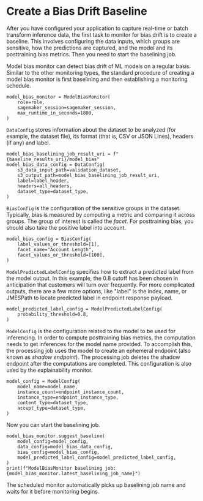 # Create a Bias Drift Baseline<a name="clarify-model-monitor-bias-drift-baseline"></a>

After you have configured your application to capture real\-time or batch transform inference data, the first task to monitor for bias drift is to create a baseline\. This involves configuring the data inputs, which groups are sensitive, how the predictions are captured, and the model and its posttraining bias metrics\. Then you need to start the baselining job\.

Model bias monitor can detect bias drift of ML models on a regular basis\. Similar to the other monitoring types, the standard procedure of creating a model bias monitor is first baselining and then establishing a monitoring schedule\.

```
model_bias_monitor = ModelBiasMonitor(
    role=role,
    sagemaker_session=sagemaker_session,
    max_runtime_in_seconds=1800,
)
```

`DataConfig` stores information about the dataset to be analyzed \(for example, the dataset file\), its format \(that is, CSV or JSON Lines\), headers \(if any\) and label\.

```
model_bias_baselining_job_result_uri = f"{baseline_results_uri}/model_bias"
model_bias_data_config = DataConfig(
    s3_data_input_path=validation_dataset,
    s3_output_path=model_bias_baselining_job_result_uri,
    label=label_header,
    headers=all_headers,
    dataset_type=dataset_type,
)
```

`BiasConfig` is the configuration of the sensitive groups in the dataset\. Typically, bias is measured by computing a metric and comparing it across groups\. The group of interest is called the *facet*\. For posttraining bias, you should also take the positive label into account\.

```
model_bias_config = BiasConfig(
    label_values_or_threshold=[1],
    facet_name="Account Length",
    facet_values_or_threshold=[100],
)
```

`ModelPredictedLabelConfig` specifies how to extract a predicted label from the model output\. In this example, the 0\.8 cutoff has been chosen in anticipation that customers will turn over frequently\. For more complicated outputs, there are a few more options, like "label" is the index, name, or JMESPath to locate predicted label in endpoint response payload\.

```
model_predicted_label_config = ModelPredictedLabelConfig(
    probability_threshold=0.8,
)
```

`ModelConfig` is the configuration related to the model to be used for inferencing\. In order to compute posttraining bias metrics, the computation needs to get inferences for the model name provided\. To accomplish this, the processing job uses the model to create an ephemeral endpoint \(also known as *shadow endpoint*\)\. The processing job deletes the shadow endpoint after the computations are completed\. This configuration is also used by the explainability monitor\.

```
model_config = ModelConfig(
    model_name=model_name,
    instance_count=endpoint_instance_count,
    instance_type=endpoint_instance_type,
    content_type=dataset_type,
    accept_type=dataset_type,
)
```

Now you can start the baselining job\.

```
model_bias_monitor.suggest_baseline(
    model_config=model_config,
    data_config=model_bias_data_config,
    bias_config=model_bias_config,
    model_predicted_label_config=model_predicted_label_config,
)
print(f"ModelBiasMonitor baselining job: {model_bias_monitor.latest_baselining_job_name}")
```

The scheduled monitor automatically picks up baselining job name and waits for it before monitoring begins\.